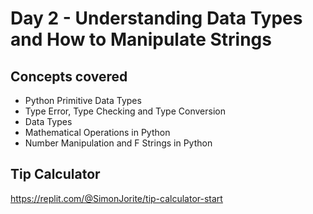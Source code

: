 # Day 2 - Understanding Data Types and How to Manipulate Strings

## Concepts covered

- Python Primitive Data Types
- Type Error, Type Checking and Type Conversion
- Data Types
- Mathematical Operations in Python
- Number Manipulation and F Strings in Python

## Tip Calculator

https://replit.com/@SimonJorite/tip-calculator-start

